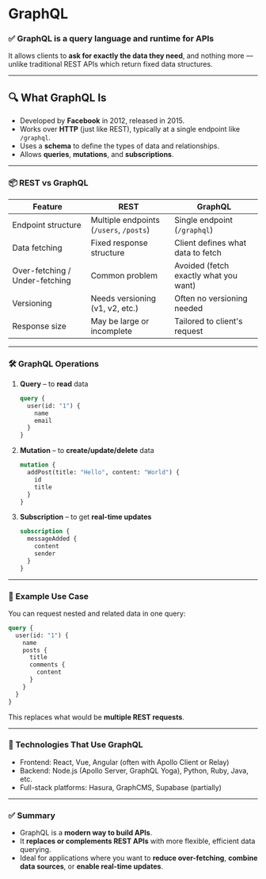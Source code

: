 # GraphQL

### ✅ **GraphQL is a query language and runtime for APIs**

It allows clients to **ask for exactly the data they need**, and nothing more — unlike traditional REST APIs which return fixed data structures.

---

## 🔍 What GraphQL Is

* Developed by **Facebook** in 2012, released in 2015.
* Works over **HTTP** (just like REST), typically at a single endpoint like `/graphql`.
* Uses a **schema** to define the types of data and relationships.
* Allows **queries**, **mutations**, and **subscriptions**.

---

### 📦 REST vs GraphQL

| Feature                        | REST                                    | GraphQL                               |
| ------------------------------ | --------------------------------------- | ------------------------------------- |
| Endpoint structure             | Multiple endpoints (`/users`, `/posts`) | Single endpoint (`/graphql`)          |
| Data fetching                  | Fixed response structure                | Client defines what data to fetch     |
| Over-fetching / Under-fetching | Common problem                          | Avoided (fetch exactly what you want) |
| Versioning                     | Needs versioning (v1, v2, etc.)         | Often no versioning needed            |
| Response size                  | May be large or incomplete              | Tailored to client's request          |

---

### 🛠 GraphQL Operations

1. **Query** – to **read** data

   ```graphql
   query {
     user(id: "1") {
       name
       email
     }
   }
   ```

2. **Mutation** – to **create/update/delete** data

   ```graphql
   mutation {
     addPost(title: "Hello", content: "World") {
       id
       title
     }
   }
   ```

3. **Subscription** – to get **real-time updates**

   ```graphql
   subscription {
     messageAdded {
       content
       sender
     }
   }
   ```

---

### 🧩 Example Use Case

You can request nested and related data in one query:

```graphql
query {
  user(id: "1") {
    name
    posts {
      title
      comments {
        content
      }
    }
  }
}
```

This replaces what would be **multiple REST requests**.

---

### 🧰 Technologies That Use GraphQL

* Frontend: React, Vue, Angular (often with Apollo Client or Relay)
* Backend: Node.js (Apollo Server, GraphQL Yoga), Python, Ruby, Java, etc.
* Full-stack platforms: Hasura, GraphCMS, Supabase (partially)

---

### ✅ Summary

* GraphQL is a **modern way to build APIs**.
* It **replaces or complements REST APIs** with more flexible, efficient data querying.
* Ideal for applications where you want to **reduce over-fetching**, **combine data sources**, or **enable real-time updates**.

